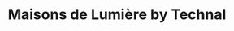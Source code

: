 ---
title: "Maisons de Lumière by Technal"
url: /orsay/maisons-de-lumiere-by-technal/
shop: Allgemein
---